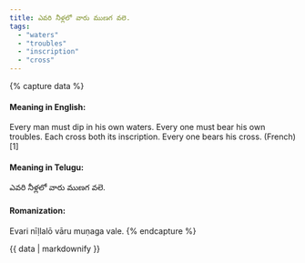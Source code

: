 ```yaml
---
title: ఎవరి నీళ్లలో వారు ముణగ వలె.
tags:
  - "waters"
  - "troubles"
  - "inscription"
  - "cross"
---
```


{% capture data %}
#### Meaning in English:
Every man must dip in his own waters.
Every one must bear his own troubles.
Each cross both its inscription.
Every one bears his cross. (French)[1]

#### Meaning in Telugu:
ఎవరి నీళ్లలో వారు ముణగ వలె.

#### Romanization:
Evari nīḷlalō vāru muṇaga vale.
{% endcapture %}

{{ data | markdownify }}

